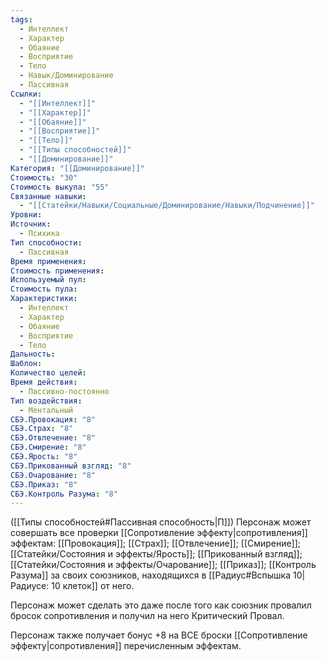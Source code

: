 ```yaml
---
tags:
  - Интеллект
  - Характер
  - Обаяние
  - Восприятие
  - Тело
  - Навык/Доминирование
  - Пассивная
Ссылки:
  - "[[Интеллект]]"
  - "[[Характер]]"
  - "[[Обаяние]]"
  - "[[Восприятие]]"
  - "[[Тело]]"
  - "[[Типы способностей]]"
  - "[[Доминирование]]"
Категория: "[[Доминирование]]"
Стоимость: "30"
Стоимость выкупа: "55"
Связанные навыки:
  - "[[Статейки/Навыки/Социальные/Доминирование/Навыки/Подчинение]]"
Уровни: 
Источник:
  - Психика
Тип способности:
  - Пассивная
Время применения: 
Стоимость применения: 
Используемый пул: 
Стоимость пула: 
Характеристики:
  - Интеллект
  - Характер
  - Обаяние
  - Восприятие
  - Тело
Дальность: 
Шаблон: 
Количество целей: 
Время действия:
  - Пассивно-постоянно
Тип воздействия:
  - Ментальный
СБЭ.Провокация: "8"
СБЭ.Страх: "8"
СБЭ.Отвлечение: "8"
СБЭ.Смирение: "8"
СБЭ.Ярость: "8"
СБЭ.Прикованный взгляд: "8"
СБЭ.Очарование: "8"
СБЭ.Приказ: "8"
СБЭ.Контроль Разума: "8"
---
```

([[Типы способностей#Пассивная способность|П]]) Персонаж может совершать все проверки [[Сопротивление эффекту|сопротивления]] эффектам: [[Провокация]]; [[Страх]]; [[Отвлечение]]; [[Смирение]]; [[Статейки/Состояния и эффекты/Ярость]]; [[Прикованный взгляд]]; [[Статейки/Состояния и эффекты/Очарование]]; [[Приказ]]; [[Контроль Разума]] за своих союзников, находящихся в [[Радиус#Вспышка 10|Радиусе: 10 клеток]] от него.

Персонаж может сделать это даже после того как союзник провалил бросок сопротивления и получил на него Критический Провал. 

Персонаж также получает бонус +8 на ВСЕ броски [[Сопротивление эффекту|сопротивления]] перечисленным эффектам. 